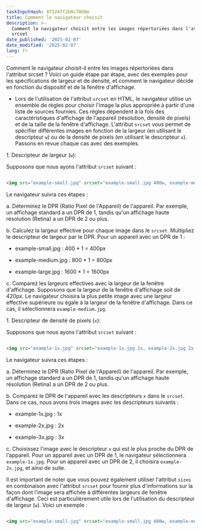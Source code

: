```yaml
---
taskInputHash: 8f124ff2b0c7860e
title: Comment le navigateur choisit
description: >-
  Comment le navigateur choisit entre les images répertoriées dans l'attribut
  srcset
date_published: '2025-02-07'
date_modified: '2025-02-07'
lang: fr
---
```

Comment le navigateur choisit-il entre les images répertoriées dans l'attribut srcset ? Voici un guide étape par étape, avec des exemples pour les spécifications de largeur et de densité, et comment le navigateur décide en fonction du dispositif et de la fenêtre d'affichage.

- Lors de l'utilisation de l'attribut `srcset` en HTML, le navigateur utilise un ensemble de règles pour choisir l'image la plus appropriée à partir d'une liste de sources fournies. Ces règles dépendent à la fois des caractéristiques d'affichage de l'appareil (résolution, densité de pixels) et de la taille de la fenêtre d'affichage. L'attribut `srcset` vous permet de spécifier différentes images en fonction de la largeur (en utilisant le descripteur `w`) ou de la densité de pixels (en utilisant le descripteur `x`). Passons en revue chaque cas avec des exemples.

1\. Descripteur de largeur (`w`):

Supposons que nous ayons l'attribut `srcset` suivant :

```html

<img src="example-small.jpg" srcset="example-small.jpg 400w, example-medium.jpg 800w, example-large.jpg 1600w" alt="Image Exemple">

```

Le navigateur suivra ces étapes :

a. Déterminez le DPR (Ratio Pixel de l'Appareil) de l'appareil. Par exemple, un affichage standard a un DPR de 1, tandis qu'un affichage haute résolution (Retina) a un DPR de 2 ou plus.

b. Calculez la largeur effective pour chaque image dans le `srcset`. Multipliez le descripteur de largeur par le DPR. Pour un appareil avec un DPR de 1 :

- example-small.jpg : 400 \* 1 = 400px

- example-medium.jpg : 800 \* 1 = 800px

- example-large.jpg : 1600 \* 1 = 1600px

c. Comparez les largeurs effectives avec la largeur de la fenêtre d'affichage. Supposons que la largeur de la fenêtre d'affichage soit de 420px. Le navigateur choisira la plus petite image avec une largeur effective supérieure ou égale à la largeur de la fenêtre d'affichage. Dans ce cas, il sélectionnera `example-medium.jpg`.

1\. Descripteur de densité de pixels (`x`):

Supposons que nous ayons l'attribut `srcset` suivant :

```html

<img src="example-1x.jpg" srcset="example-1x.jpg 1x, example-2x.jpg 2x, example-3x.jpg 3x" alt="Image Exemple">

```

Le navigateur suivra ces étapes :

a. Déterminez le DPR (Ratio Pixel de l'Appareil) de l'appareil. Par exemple, un affichage standard a un DPR de 1, tandis qu'un affichage haute résolution (Retina) a un DPR de 2 ou plus.

b. Comparez le DPR de l'appareil avec les descripteurs `x` dans le `srcset`. Dans ce cas, nous avons trois images avec les descripteurs suivants :

- example-1x.jpg : 1x

- example-2x.jpg : 2x

- example-3x.jpg : 3x

c. Choisissez l'image avec le descripteur `x` qui est le plus proche du DPR de l'appareil. Pour un appareil avec un DPR de 1, le navigateur sélectionnera `example-1x.jpg`. Pour un appareil avec un DPR de 2, il choisira `example-2x.jpg`, et ainsi de suite.

Il est important de noter que vous pouvez également utiliser l'attribut `sizes` en combinaison avec l'attribut `srcset` pour fournir plus d'informations sur la façon dont l'image sera affichée à différentes largeurs de fenêtre d'affichage. Ceci est particulièrement utile lors de l'utilisation du descripteur de largeur (`w`). Voici un exemple :

```html

<img src="example-small.jpg" srcset="example-small.jpg 400w, example-medium.jpg 800w, example-large.jpg 1600w" sizes="(max-width: 480px) 100vw, (max-width: 960px) 50vw,

```
